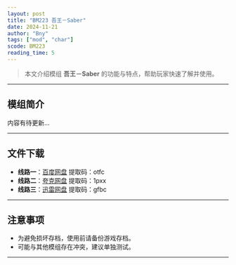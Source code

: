 ```yaml
---
layout: post
title: "BM223 吾王－Saber"
date: 2024-11-21
author: "Bny"
tags: ["mod", "char"]
scode: BM223
reading_time: 5
---
```


> 本文介绍模组 **吾王－Saber** 的功能与特点，帮助玩家快速了解并使用。

---

## 模组简介

内容有待更新...

---


## 文件下载
- **线路一**：[百度网盘](https://pan.baidu.com/s/1kkI6mCuw6TqsAUrNIPgItA?pwd=otfc)  提取码：otfc  
- **线路二**：[夸克网盘](https://pan.quark.cn/s/e12beffa7715?pwd=1pxx)  提取码：1pxx  
- **线路三**：[迅雷网盘](https://pan.xunlei.com/s/VOCCbkACa4Fyh1D8cKrhwfvMA1?pwd=gfbc)  提取码：gfbc  

---

## 注意事项
- 为避免损坏存档，使用前请备份游戏存档。
- 可能与其他模组存在冲突，建议单独测试。

---

